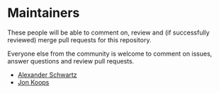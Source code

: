 # Maintainers

These people will be able to comment on, review and (if successfully reviewed) merge pull requests for this repository.

Everyone else from the community is welcome to comment on issues, answer questions and review pull requests.

- [Alexander Schwartz](https://github.com/ahus1)
- [Jon Koops](https://github.com/jonkoops)
